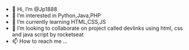 - 👋 Hi, I’m @Jp1888
- 👀 I’m interested in Python,Java,PHP
- 🌱 I’m currently learning HTML,CSS,JS
- 💞️ I’m looking to collaborate on project called devlinks using html, css and java script by rocketseat
- 📫 How to reach me ...

<!---
Jp1888/Jp1888 is a ✨ special ✨ repository because its `README.md` (this file) appears on your GitHub profile.
You can click the Preview link to take a look at your changes.
--->
